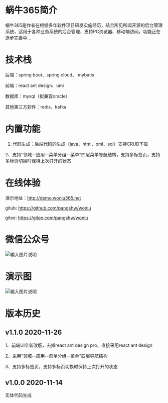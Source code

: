 # 蜗牛365简介

蜗牛365是作者在根据多年软件项目研发实施经历，结合所见所闻开源的后台管理系统，适用于各种业务系统的后台管理，支持PC浏览器、移动端访问。功能正在逐步完善中...

# 技术栈

后端：spring boot、spring cloud、 mybatis

前端：react ant design、umi

数据库：mysql（拟兼容oracle）

其他第三方软件：redis、kafka

# 内置功能

1. 代码生成：后端代码的生成（java、html、xml、sql）支持CRUD下载

2、支持"领域--应用--菜单分组--菜单"四层菜单导航结构，支持多标签页，支持多标页切换时保持上次打开的状态

# 在线体验

演示地址：http://demo.woniu365.net

gitub: https://github.com/pangshw/woniu

gitee: https://gitee.com/pangshw/woniu

# 微信公众号
![输入图片说明](https://images.gitee.com/uploads/images/2020/1114/224259_0512276e_1799057.jpeg "qrcode_for_gh_7e4bc660acfa_258.jpg")

# 演示图
![输入图片说明](https://images.gitee.com/uploads/images/2020/1114/210355_d40c8b66_1799057.png "p1.png")

# 版本历史

## v1.1.0 2020-11-26
1、前端UI全新改版，去掉react ant design pro，直接采用react ant design

2、采用"领域--应用--菜单分组--菜单"四层导航结构

3、支持多标签页，支持多标页切换时保持上次打开的状态

 ## v1.0.0 2020-11-14
 实体代码生成
